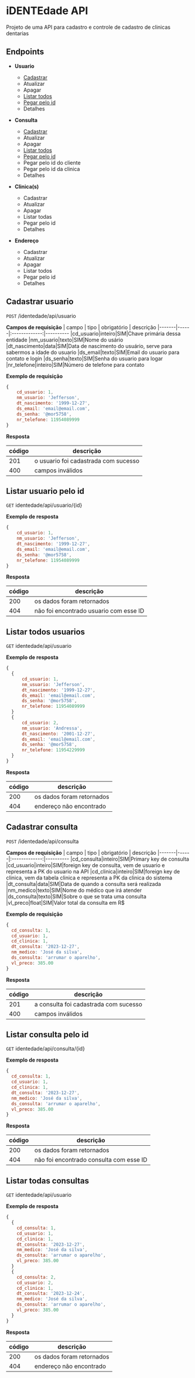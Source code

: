 # iDENTEdade API
Projeto de uma API para cadastro e controle de cadastro de clinicas dentarias

## Endpoints
- __Usuario__
  - [Cadastrar](#cadastrar-usuario)
  - Atualizar
  - Apagar 
  - [Listar todos](#listar-todos-usuarios)
  - [Pegar pelo id](#listar-usuario-pelo-id)
  - Detalhes
  
- __Consulta__ 
  - [Cadastrar](#cadastrar-consulta)
  - Atualizar
  - Apagar 
  - [Listar todos](#listar-todas-consultas)
  - [Pegar pelo id](#listar-consulta-pelo-id)
  - Pegar pelo id do cliente
  - Pegar pelo id da clinica
  - Detalhes
  
- __Clinica(s)__
  - Cadastrar
  - Atualizar
  - Apagar
  - Listar todas
  - Pegar pelo id
  - Detalhes
  
- __Endereço__
  - Cadastrar
  - Atualizar
  - Apagar 
  - Listar todos
  - Pegar pelo id
  - Detalhes
  
## Cadastrar usuario
`POST`      /identedade/api/usuario

__Campos de requisição__
| campo | tipo | obrigatório | descrição
|-------|------|:-------------:|----------
|cd_usuario|inteiro|SIM|Chave primária dessa entidade
|nm_usuario|texto|SIM|Nome do usário
|dt_nascimento|data|SIM|Data de nascimento do usuário, serve para sabermos a idade do usuario
|ds_email|texto|SIM|Email do usuario para contato e login
|ds_senha|texto|SIM|Senha do usuario para logar
|nr_telefone|inteiro|SIM|Número de telefone para contato

__Exemplo de requisição__
```js
{
    cd_usuario: 1,
    nm_usuario: 'Jefferson',
    dt_nascimento: '1999-12-27',
    ds_email: 'email@email.com',
    ds_senha: '@mor5758',
    nr_telefone: 11954089999
}
```

__Resposta__

| código | descrição 
|--------|----------
|201| o usuario foi cadastrada com sucesso
|400| campos inválidos

## Listar usuario pelo id

`GET` identedade/api/usuario/{id}

__Exemplo de resposta__

```js
{
    cd_usuario: 1,
    nm_usuario: 'Jefferson',
    dt_nascimento: '1999-12-27',
    ds_email: 'email@email.com',
    ds_senha: '@mor5758',
    nr_telefone: 11954089999
}
```

__Resposta__

| código | descrição 
|--------|----------
|200| os dados foram retornados
|404| não foi  encontrado usuario com esse ID


## Listar todos usuarios

`GET` identedade/api/usuario

__Exemplo de resposta__

```js
{
  {
      cd_usuario: 1,
      nm_usuario: 'Jefferson',
      dt_nascimento: '1999-12-27',
      ds_email: 'email@email.com',
      ds_senha: '@mor5758',
      nr_telefone: 11954089999
  }
  {
      cd_usuario: 2,
      nm_usuario: 'Andressa',
      dt_nascimento: '2001-12-27',
      ds_email: 'email@email.com',
      ds_senha: '@mor5758',
      nr_telefone: 11954229999
  }
}
```

__Resposta__

| código | descrição 
|--------|----------
|200| os dados foram retornados
|404| endereço não encontrado


## Cadastrar consulta
`POST`      /identedade/api/consulta

__Campos de requisição__
| campo | tipo | obrigatório | descrição
|-------|------|:-------------:|----------
|cd_consulta|inteiro|SIM|Primary key de consulta
|cd_usuario|inteiro|SIM|foreign key de consulta, vem de usuario e representa a PK do usuario na API
|cd_clinica|inteiro|SIM|foreign key de clinica, vem da tabela clinica e representa a PK da clinica do sistema
|dt_consulta|data|SIM|Data de quando a consulta será realizada
|nm_medico|texto|SIM|Nome do médico que irá atender
|ds_consulta|texto|SIM|Sobre o que se trata uma consulta
|vl_preco|float|SIM|Valor total da consulta em R$

__Exemplo de requisição__
```js
{
  cd_consulta: 1,
  cd_usuario: 1,
  cd_clinica: 1,
  dt_consulta: '2023-12-27',
  nm_medico: 'José da silva',
  ds_consulta: 'arrumar o aparelho',
  vl_preco: 385.00
}
```

__Resposta__

| código | descrição 
|--------|----------
|201| a consulta foi cadastrada com sucesso
|400| campos inválidos
  
## Listar consulta pelo id

`GET` identedade/api/consulta/{id}

__Exemplo de resposta__

```js
{
  cd_consulta: 1,
  cd_usuario: 1,
  cd_clinica: 1,
  dt_consulta: '2023-12-27',
  nm_medico: 'José da silva',
  ds_consulta: 'arrumar o aparelho',
  vl_preco: 385.00
}
```

__Resposta__

| código | descrição 
|--------|----------
|200| os dados foram retornados
|404| não foi encontrado consulta com esse ID

## Listar todas consultas

`GET` identedade/api/usuario

__Exemplo de resposta__

```js
{
  {
    cd_consulta: 1,
    cd_usuario: 1,
    cd_clinica: 1,
    dt_consulta: '2023-12-27',
    nm_medico: 'José da silva',
    ds_consulta: 'arrumar o aparelho',
    vl_preco: 385.00
  }
  {
    cd_consulta: 2,
    cd_usuario: 2,
    cd_clinica: 1,
    dt_consulta: '2023-12-24',
    nm_medico: 'José da silva',
    ds_consulta: 'arrumar o aparelho',
    vl_preco: 385.00
  }
}
```

__Resposta__

| código | descrição 
|--------|----------
|200| os dados foram retornados
|404| endereço não encontrado

